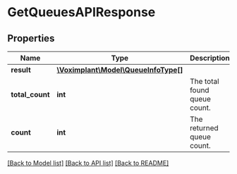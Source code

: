 # GetQueuesAPIResponse

## Properties
Name | Type | Description | Notes
------------ | ------------- | ------------- | -------------
**result** | [**\Voximplant\Model\QueueInfoType[]**](QueueInfoType.md) |  | [optional] 
**total_count** | **int** | The total found queue count. | [optional] 
**count** | **int** | The returned queue count. | [optional] 

[[Back to Model list]](../README.md#documentation-for-models) [[Back to API list]](../README.md#documentation-for-api-endpoints) [[Back to README]](../README.md)


